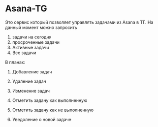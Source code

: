 # Asana-TG
Это сервис который позволяет управлять задачами из Asana в ТГ.
На данный момент можно запросить
1) задачи на сегодня
2) просроченные задачи
3) Активные задачи
4) Все задачи

В планах:
1) Добавление задач
2) Удаление задач
3) Изменение задач

4) Отметить задачу как выполненную
5) Отметить задачу как не выполненную

6) Уведоление о новой задаче
